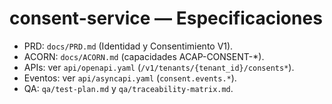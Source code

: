 # consent-service — Especificaciones

- PRD: `docs/PRD.md` (Identidad y Consentimiento V1).
- ACORN: `docs/ACORN.md` (capacidades ACAP-CONSENT-*).
- APIs: ver `api/openapi.yaml` (`/v1/tenants/{tenant_id}/consents*`).
- Eventos: ver `api/asyncapi.yaml` (`consent.events.*`).
- QA: `qa/test-plan.md` y `qa/traceability-matrix.md`.

